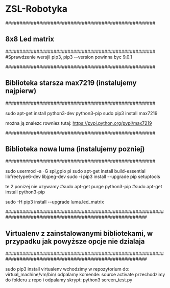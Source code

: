 # ZSL-Robotyka

#####################################################
## 8x8 Led matrix
#####################################################
#Sprawdzenie wersjii pip3,
pip3 --version
powinna byc 9.0.1

#####################################################
## Biblioteka starsza max7219 (instalujemy najpierw)
#####################################################

sudo apt-get install python3-dev python3-pip
sudo pip3 install max7219

można ją znalezc rowniez tutaj: https://pypi.python.org/pypi/max7219

#####################################################
## Biblioteka nowa luma (instalujemy pozniej)
#####################################################

sudo usermod -a -G spi,gpio pi
sudo apt-get install build-essential libfreetype6-dev libjpeg-dev
sudo -i pip3 install --upgrade pip setuptools

te 2 ponizej nie uzywamy
#sudo apt-get purge python3-pip
#sudo apt-get install python3-pip

sudo -H pip3 install --upgrade luma.led_matrix

##########################################################################################################
## Virtualenv z zainstalowanymi bibliotekami, w przypadku jak powyższe opcje nie dzialaja
##########################################################################################################

sudo pip3 install virtualenv
wchodzimy w repozytorium do: virtual_machine/vm/bin/
odpalamy komende: source activate
przechodzimy do folderu z repo i odpalamy skrypt: python3 screen_test.py
